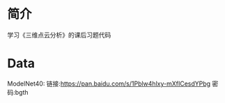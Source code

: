 # 简介
学习《三维点云分析》的课后习题代码

# Data
ModelNet40: 链接:https://pan.baidu.com/s/1Pblw4hlxy-mXfICesdYPbg  密码:bgth